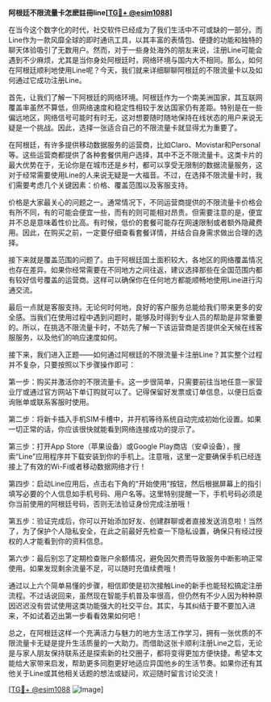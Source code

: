 **阿根廷不限流量卡怎麽註冊line[[TG💪+ @esim1088](https://t.me/s/esim1088)]**

在当今这个数字化的时代，社交软件已经成为了我们生活中不可或缺的一部分。而Line作为一款风靡全球的即时通讯工具，以其丰富的表情包、便捷的功能和独特的聊天体验吸引了无数用户。然而，对于一些身处海外的朋友来说，注册Line可能会遇到不少麻烦，尤其是当你身处阿根廷时，网络环境与国内大不相同。那么，如何在阿根廷顺利地使用Line呢？今天，我们就来详细聊聊阿根廷的不限流量卡以及如何通过它成功注册Line。

首先，让我们了解一下阿根廷的网络环境。阿根廷作为一个南美洲国家，其互联网覆盖率虽然不算低，但网络速度和稳定性相较于发达国家仍有差距。特别是在一些偏远地区，网络信号可能时有时无，这对想要随时随地保持在线状态的用户来说无疑是一个挑战。因此，选择一张适合自己的不限流量卡就显得尤为重要了。

在阿根廷，有许多提供移动数据服务的运营商，比如Claro、Movistar和Personal等。这些运营商都提供了各种套餐供用户选择，其中不乏不限流量卡。这类卡片的最大优势在于，无论你是在城市还是乡村，都可以享受无限制的数据流量服务，这对于经常需要使用Line的人来说无疑是一大福音。不过，在选择不限流量卡时，我们需要考虑几个关键因素：价格、覆盖范围以及客服支持。

价格是大家最关心的问题之一。通常情况下，不同运营商提供的不限流量卡价格会有所不同，有的可能会便宜一些，而有的则可能相对昂贵。但需要注意的是，便宜并不总是意味着性价比高。有时候，低价的套餐可能存在网速限制或者额外隐藏费用。因此，在购买之前，一定要仔细查看套餐详情，并结合自身需求做出合理的选择。

接下来就是覆盖范围的问题了。由于阿根廷国土面积较大，各地区的网络覆盖情况也存在差异。如果你经常需要在不同地方之间往返，建议选择那些在全国范围内都有较好信号覆盖的运营商。这样可以确保你在任何地方都能顺畅地使用Line进行沟通交流。

最后一点就是客服支持。无论何时何地，良好的客户服务总能给我们带来更多的安全感。当我们在使用过程中遇到问题时，能够及时得到专业人员的帮助是非常重要的。所以，在挑选不限流量卡时，不妨先了解一下该运营商是否提供全天候在线客服服务，以及他们的响应速度如何。

接下来，我们进入正题——如何通过阿根廷的不限流量卡注册Line？其实整个过程并不复杂，只要按照以下步骤操作即可：

第一步：购买并激活你的不限流量卡。这一步很简单，只需要前往当地任意一家营业厅或通过官方网站下单订购就可以了。记得保留好发票或订单信息，以便日后查询账单或联系客服时使用。

第二步：将新卡插入手机SIM卡槽中，并开机等待系统自动完成初始化设置。如果一切正常的话，你应该很快就能看到网络连接成功的提示了。

第三步：打开App Store（苹果设备）或Google Play商店（安卓设备），搜索“Line”应用程序并下载安装到你的手机上。注意哦，这里一定要确保手机已经连接上了有效的Wi-Fi或者移动数据网络才行！

第四步：启动Line应用后，点击右下角的“开始使用”按钮，然后根据屏幕上的指引填写必要的个人信息如手机号码、用户名等。这里特别提醒一下，手机号码必须是你当前使用的阿根廷号码，否则无法验证身份完成注册哦！

第五步：验证完成后，你可以开始添加好友、创建群聊或者直接发送消息啦！当然了，为了保护个人隐私安全，在此之前最好先检查一下隐私设置，确保只有经过授权的人才能看到你的资料信息。

第六步：最后别忘了定期检查账户余额情况，避免因欠费而导致服务中断影响正常使用。如果发现剩余流量不足，可以随时充值续费哦！

通过以上六个简单易懂的步骤，相信即使是初次接触Line的新手也能轻松搞定注册流程。不过话说回来，虽然现在智能手机普及率很高，但仍然有不少人因为种种原因迟迟没有尝试使用这类功能强大的社交平台。其实，与其纠结于要不要加入进来，不如试着迈出第一步看看效果如何吧！

总之，在阿根廷这样一个充满活力与魅力的地方生活工作学习，拥有一张优质的不限流量卡无疑是提升生活质量的一大助力。而借助这张卡顺利注册Line之后，无论是与家人朋友保持联系还是探索新的社交圈子，都将变得更加方便快捷。希望本文能给大家带来启发，帮助更多同胞更好地适应异国他乡的生活节奏。如果你还有其他关于Line或其他相关话题的想法或疑问，欢迎随时留言讨论交流！

[[TG💪+ @esim1088](https://t.me/s/esim1088) ![Image](https://i.postimg.cc/4NQfJmqS/Snipaste-2025-05-13-00-14-12.png)]